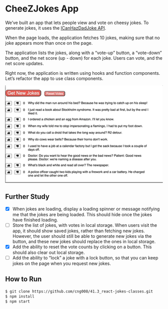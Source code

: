 # CheeZJokes App

We’ve built an app that lets people view and vote on cheesy jokes. To generate jokes, it uses the [ICanHazDadJoke API](https://icanhazdadjoke.com/api).

When the page loads, the application fetches 10 jokes, making sure that no joke appears more than once on the page.

The application lists the jokes, along with a “vote-up” button, a “vote-down” button, and the net score (up - down) for each joke. Users can vote, and the net score updates.

Right now, the application is written using hooks and function components. Let’s refactor the app to use class components.

[<img src="_images/jokes-demo.gif" width="700"/>](_images/jokes-demo.gif)

## Further Study

- [x] When jokes are loading, display a loading spinner or message notifying me that the jokes are being loaded. This should hide once the jokes have finished loading.
- [ ] Store the list of jokes, with votes in local storage. When users visit the app, it should show saved jokes, rather than fetching new jokes. However, the user should still be able to generate new jokes via the button, and these new jokes should replace the ones in local storage.
- [x] Add the ability to reset the vote counts by clicking on a button. This should also clear out local storage.
- [ ] Add the ability to “lock” a joke with a lock button, so that you can keep jokes on the page when you request new jokes.

## How to Run

    $ git clone https://github.com/cng008/41.3_react-jokes-classes.git
    $ npm install
    $ npm start
